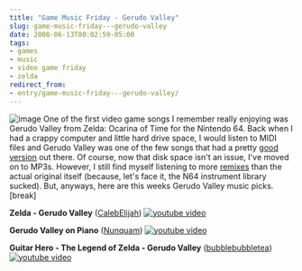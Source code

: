 ```yaml
---
title: "Game Music Friday - Gerudo Valley"
slug: game-music-friday---gerudo-valley
date: 2008-06-13T00:02:59-05:00
tags:
- games
- music
- video game friday
- zelda
redirect_from:
- entry/game-music-friday---gerudo-valley/
---
```

![](http://www.dxprog.com/pics/bumpers/gmf_gerudo.png "image")
One of the first video game songs I remember really enjoying was Gerudo Valley from Zelda: Ocarina of Time for the Nintendo 64. Back when I had a crappy computer and little hard drive space, I would listen to MIDI files and Gerudo Valley was one of the few songs that had a pretty [good version](http://www.vgmusic.com/music/console/nintendo/n64/Z64gerud.mid) out there. Of course, now that disk space isn't an issue, I've moved on to MP3s. However, I still find myself listening to more [remixes](http://www.ocremix.org/remix/OCR00109/) than the actual original itself (because, let's face it, the N64 instrument library sucked). But, anyways, here are this weeks Gerudo Valley music picks.[break]

**Zelda - Gerudo Valley** ([CalebElijah](http://www.youtube.com/user/CalebElijah))
[![youtube video](https://img.youtube.com/vi/1rfGbB0zqz8/0.jpg)](https://www.youtube.com/watch?v=1rfGbB0zqz8)

**Gerudo Valley on Piano** ([Nunquam](http://www.youtube.com/user/Nunquam))
[![youtube video](https://img.youtube.com/vi/tz_je6_QnWs/0.jpg)](https://www.youtube.com/watch?v=tz_je6_QnWs)

**Guitar Hero - The Legend of Zelda - Gerudo Valley** ([bubblebubbletea](http://www.youtube.com/user/bubblebubbletea))
[![youtube video](https://img.youtube.com/vi/q1FYse6VJ2M/0.jpg)](https://www.youtube.com/watch?v=q1FYse6VJ2M)
